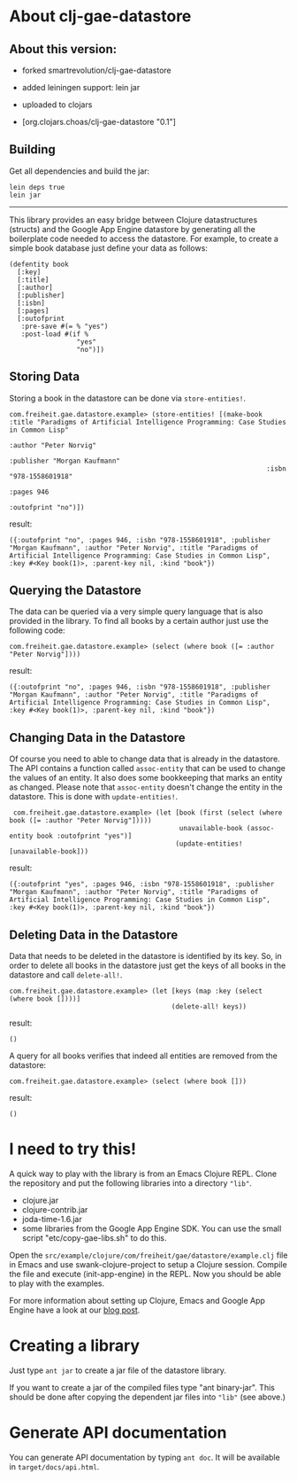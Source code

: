 About clj-gae-datastore
=======================

About this version:
-------------------

- forked smartrevolution/clj-gae-datastore

- added leiningen support: lein jar

- uploaded to clojars

- [org.clojars.choas/clj-gae-datastore "0.1"]


Building
--------

Get all dependencies and build the jar:

    lein deps true
    lein jar


----

This library provides an easy bridge between Clojure datastructures (structs)
and the Google App Engine datastore by generating all the boilerplate code needed
to access the datastore. For example, to create a simple book database just define your
data as follows:

    (defentity book
      [:key]
      [:title]
      [:author]
      [:publisher]
      [:isbn]
      [:pages]
      [:outofprint
       :pre-save #(= % "yes")
       :post-load #(if %
                     "yes"
                     "no")])

Storing Data
------------

Storing a book in the datastore can be done via `store-entities!`.

    com.freiheit.gae.datastore.example> (store-entities! [(make-book :title "Paradigms of Artificial Intelligence Programming: Case Studies in Common Lisp"    		   
                                                                     :author "Peter Norvig"
                                                                     :publisher "Morgan Kaufmann"
                                                                     :isbn "978-1558601918"
                                                                     :pages 946
                                                                     :outofprint "no")])
result:

    ({:outofprint "no", :pages 946, :isbn "978-1558601918", :publisher "Morgan Kaufmann", :author "Peter Norvig", :title "Paradigms of Artificial Intelligence Programming: Case Studies in Common Lisp", :key #<Key book(1)>, :parent-key nil, :kind "book"})

Querying the Datastore
----------------------

The data can be queried via a very simple query language that is also provided in the
library. To find all books by a certain author just use the following code:

    com.freiheit.gae.datastore.example> (select (where book ([= :author "Peter Norvig"])))

result:

    ({:outofprint "no", :pages 946, :isbn "978-1558601918", :publisher "Morgan Kaufmann", :author "Peter Norvig", :title "Paradigms of Artificial Intelligence Programming: Case Studies in Common Lisp", :key #<Key book(1)>, :parent-key nil, :kind "book"})

Changing Data in the Datastore
------------------------------

Of course you need to able to change data that is already in the datastore. The API contains a function called `assoc-entity` that can be used to change the values of an entity. It also does some bookkeeping that marks an entity as changed. Please note that `assoc-entity` doesn't change the entity in the datastore. This is done with `update-entities!`.

     com.freiheit.gae.datastore.example> (let [book (first (select (where book ([= :author "Peter Norvig"]))))
                                               unavailable-book (assoc-entity book :outofprint "yes")]
                                              (update-entities! [unavailable-book]))

result:
     
    ({:outofprint "yes", :pages 946, :isbn "978-1558601918", :publisher "Morgan Kaufmann", :author "Peter Norvig", :title "Paradigms of Artificial Intelligence Programming: Case Studies in Common Lisp", :key #<Key book(1)>, :parent-key nil, :kind "book"})

Deleting Data in the Datastore
------------------------------

Data that needs to be deleted in the datastore is identified by its key. So, in order to delete all books in the datastore just get the keys of all books in the datastore and call `delete-all!`.

    com.freiheit.gae.datastore.example> (let [keys (map :key (select (where book [])))]
                                             (delete-all! keys))

result:

    ()

A query for all books verifies that indeed all entities are removed from the datastore:

    com.freiheit.gae.datastore.example> (select (where book []))

result:

    ()

I need to try this!
===================

A quick way to play with the library is from an Emacs Clojure
REPL. Clone the repository and put the following libraries into a
directory `"lib"`.

- clojure.jar
- clojure-contrib.jar
- joda-time-1.6.jar
- some libraries from the Google App Engine SDK. You can use the small script "etc/copy-gae-libs.sh" to 
  do this.

Open the `src/example/clojure/com/freiheit/gae/datastore/example.clj` file in Emacs and use 
swank-clojure-project to setup a Clojure session. Compile the
file and execute (init-app-engine) in the REPL. Now you should be able to play with the examples.

For more information about setting up Clojure, Emacs and Google App Engine have a look at our
[blog post](http://www.hackers-with-attitude.com/2009/08/intertactive-programming-with-clojure.html).

Creating a library
==================

Just type `ant jar` to create a jar file of the datastore library.

If you want to create a jar of the compiled files type "ant binary-jar". This should be done after copying
the dependent jar files into `"lib"` (see above.)

Generate API documentation
==========================

You can generate API documentation by typing `ant doc`. It will be available in `target/docs/api.html`.